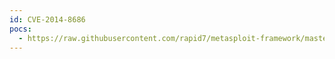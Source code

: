 ```yaml
---
id: CVE-2014-8686
pocs:
  - https://raw.githubusercontent.com/rapid7/metasploit-framework/master/modules/exploits/linux/http/seagate_nas_php_exec_noauth.rb
---
```

